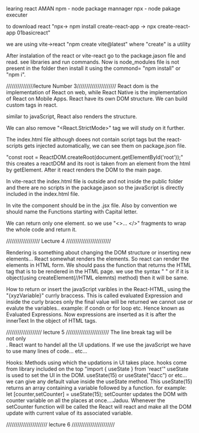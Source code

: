 learing react AMAN
npm - node package mannager
npx - node pakage executer

to download react "npx-> npm install create-react-app -> npx create-react-app 01basicreact"

we are using vite->react
"npm create vite@latest" where "create" is a utility

After instalation of the react or vite-react go to the package.jason file and read. see libraries and run commands. 
Now is node_modules file is not present in the folder then install it using the commond= "npm install" or "npm i".




///////////////lecture Number 3/////////////////////
React dom is the implementation of React on web, while React Native is the implementation of React on Mobile Apps.
React have its own DOM structure.
We can build custom tags in react.

similar to javaScript, React also renders the structure.

We can also remove "<React.StrictMode>" tag we will study on it further.

The index.html file although doees not contain script tags but the react-scripts gets injected automatically, we can see them on package.json file.

"const root = ReactDOM.createRoot(document.getElementById('root'));" this creates a reactDOM and its root is taken from an element from the html by getElement. After it react renders the DOM to the main page.

In vite-react the index.html file is outside and not inside the public folder and there are no scripts in the package.jason so the javaScript is directly included in the index.html file.

In vite the component should be in the .jsx file.
Also by convention we should name the Functions starting with Capital letter.

We can return only one element. so we use "<>... </>" fragments to wrap the whole code and return it.



////////////////// Lecture 4 ////////////////////////

Rendering is something about changing the DOM structure or inserting new elements... React somewhat renders the elements.
So react can render the elements in HTML form. We should pass the function that returns the HTML tag that is to be rendered in the HTML page. we use the syntax " <functionName/>" or if it is object(using createElement(//HTML elemnts) method) then it will be same.

How to return or insert the javaScript varibles in the React-HTML, using the "{xyzVariable}" currly braccess. This is called evaluated Expression and inside the curly braces only the final value will be returned we cannot use or evalute the variables.. example: if condn or for loop etc. Hence known as Evaluated Expressions.
Now expressions are inserted as it is after the innerText In the object of HTML tags.



/////////////////// lecture 5 ///////////////////////
The line break tag will be <br/> not only <br>.
React want to handel all the UI updations. If we use the javaScript we have to use many lines of code... etc...

Hooks: Methods using which the updations in UI takes place.
hooks come from library included on the top "import { useState } from 'react'"
useState is used to set the UI in the DOM.
useState(15) or useState("dacc") or etc... we can give any default value inside the useState method. 
This useState(15) returns an array containing a variable followed by a function.
for example:   let [counter,setCounter] = useState(15); 
setCounter updates the DOM with counter variable on all the places at once....Jaduu.
Whenever the setCounter function will be called the React will react and make all the DOM update with current value of its associated variable.


////////////////////// lecture 6 ///////////////////////








